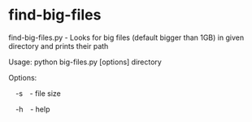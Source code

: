 ﻿# find-big-files

find-big-files.py - Looks for big files (default bigger than 1GB) in given directory and prints their path

 Usage:  python big-files.py [options] directory

Options:

&emsp;-s&emsp;- file size

&emsp;-h&emsp;- help
